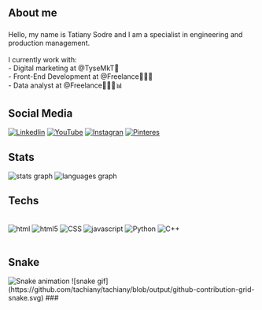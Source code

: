 
<h2 align="left">About me</h2>

###

<p align="left">Hello, my name is Tatiany Sodre and I am a specialist in engineering and production management.<br><br>I currently work with:<br>- Digital marketing at @TyseMkT🚀 <br>- Front-End Development at @Freelance👩🏻‍💻 <br>- Data analyst at @Freelance👩🏻‍💻📊</p>


###

<h2 align="left">Social Media</h2>

[![Linkedlin](https://img.shields.io/badge/LinkedIn-0077B5?style=for-the-badge&logo=linkedin&logoColor=white)](https://www.linkedin.com/in/tatiany-sodre-458891150)
[![YouTube](https://img.shields.io/badge/YouTube-FF0000?style=for-the-badge&logo=youtube&logoColor=white)](https://www.youtube.com/watch?v=uTxpnczK-Zo&t=8s)
[![Instagran](https://img.shields.io/badge/Instagram-E4405F?style=for-the-badge&logo=instagram&logoColor=white)](https://www.instagram.com/reel/C5yEWABu9C0/)
[![Pinteres](https://img.shields.io/badge/Pinterest-%23E60023.svg?&style=for-the-badge&logo=Pinterest&logoColor=white)](https://br.pinterest.com/pin/882635226964139184/)

<h2 align="left">Stats</h2>

<div align="left">
  <img src="https://github-readme-stats.vercel.app/api?username=tachiany&hide_title=false&hide_rank=false&show_icons=true&include_all_commits=true&count_private=true&disable_animations=false&theme=dracula&locale=en&hide_border=false&order=1" height="150" alt="stats graph"  />
  <img src="https://github-readme-stats.vercel.app/api/top-langs?username=tachiany&locale=en&hide_title=false&layout=compact&card_width=320&langs_count=5&theme=dracula&hide_border=false&order=2" height="150" alt="languages graph"  />
</div>



<h2 align="left">Techs</h2>

<div style="display: inline_block"><br/>
<img align="center" alt="html" src="https://img.shields.io/badge/HTML-239120?style=for-the-badge&logo=html5&logoColor=white"/>
<img align="center" alt="html5" src="https://img.shields.io/badge/HTML5-E34F26?style=for-the-badge&logo=html5&logoColor=white"/>
<img align="center" alt="CSS" src="https://img.shields.io/badge/CSS-239120?&style=for-the-badge&logo=css3&logoColor=white"/>
<img align="center" alt="javascript" src="https://img.shields.io/badge/JavaScript-F7DF1E?style=for-the-badge&logo=javascript&logoColor=black"/>
<img align="center" alt="Python"src="https://img.shields.io/badge/Python-3776AB?style=for-the-badge&logo=python&logoColor=white"/>
<img align="center" alt="C++"src="https://img.shields.io/badge/C%2B%2B-00599C?style=for-the-badge&logo=c%2B%2B&logoColor=white"/></div><br/>

<h2 align="left">Snake</h2>

<img src="https://raw.githubusercontent.com/tachiany/tachiany/output/snake.svg" alt="Snake animation"/>
![snake gif](https://github.com/tachiany/tachiany/blob/output/github-contribution-grid-snake.svg)
###



